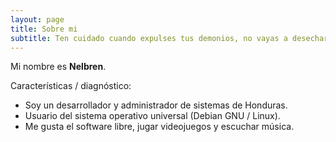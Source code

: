 ```yaml
---
layout: page
title: Sobre mi
subtitle: Ten cuidado cuando expulses tus demonios, no vayas a desechar lo mejor de ti
---
```


Mi nombre es **Nelbren**. 

Características / diagnóstico:

- Soy un desarrollador y administrador de sistemas de Honduras. 
- Usuario del sistema operativo universal (Debian GNU / Linux). 
- Me gusta el software libre, jugar videojuegos y escuchar música.

